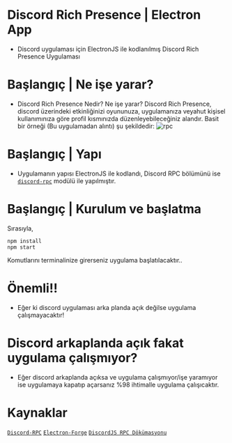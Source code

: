 # Discord Rich Presence | Electron App
- Discord uygulaması için ElectronJS ile kodlanılmış Discord Rich Presence Uygulaması

# Başlangıç | Ne işe yarar?
- Discord Rich Presence Nedir? Ne işe yarar?
Discord Rich Presence, discord üzerindeki etkinliğinizi oyununuza, uygulamanıza veyahut kişisel kullanımınıza göre profil kısmınızda düzenleyebileceğiniz alandır.
Basit bir örneği (Bu uygulamadan alıntı) şu şekildedir:
![rpc](https://user-images.githubusercontent.com/77791070/151698491-999bac2a-9834-4506-9042-5c0d4d1bb40e.PNG)

# Başlangıç | Yapı
- Uygulamanın yapısı ElectronJS ile kodlandı, Discord RPC bölümünü ise [`discord-rpc`](https://www.npmjs.com/package/discord-rpc) modülü ile yapılmıştır.


# Başlangıç | Kurulum ve başlatma
Sırasıyla,
```
npm install
npm start
```
Komutlarını terminalinize girerseniz uygulama başlatılacaktır..

# Önemli!!
- Eğer ki discord uygulaması arka planda açık değilse uygulama çalışmayacaktır!

# Discord arkaplanda açık fakat uygulama çalışmıyor?
- Eğer discord arkaplanda açıksa ve uygulama çalışmıyor/işe yaramıyor ise uygulamaya kapatıp açarsanız %98 ihtimalle uygulama çalışıcaktır.


# Kaynaklar

[`Discord-RPC`](https://www.npmjs.com/package/discord-rpc)
[`Electron-Forge`](https://github.com/electron-userland/electron-forge)
[`DiscordJS RPC Dökümasyonu`](https://discord.js.org/#/docs/rpc/master/general/welcome)
